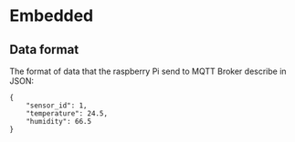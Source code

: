 # Embedded

## Data format

The format of data that the raspberry Pi send to MQTT Broker describe in JSON:

```
{
	"sensor_id": 1,
	"temperature": 24.5,
	"humidity": 66.5
}
```